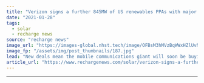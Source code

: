 ```yaml
---
title: "Verizon signs a further 845MW of US renewables PPAs with major solar developers"
date: "2021-01-28"
tags: 
  - solar
  - recharge news
source: "recharge news"
image_url: "https://images-global.nhst.tech/image/OFBsM3hMVzBqWWxHZlUvNE1SOGp5TjlHOGQ5aHlqTndPcDdmVmgxejhYcz0=/nhst/binary/ea98035967b84f419e0b171e8b2079c6"
image_fp: "/assets/img/post_thumbnails/187.jpg"
lead: "New deals mean the mobile communications giant will soon be buying 1.7GW of wind and solar power"
article_url: "https://www.rechargenews.com/solar/verizon-signs-a-further-845mw-of-us-renewables-ppas-with-major-solar-developers/2-1-953497"
---
```


---

